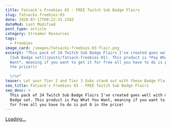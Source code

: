 ```yaml
---
title: Fatsack's Freebies 03 - FREE Twitch Sub Badge Flairs
slug: fatsacks-freebies-03
date: 2020-07-17T00:22:31.238Z
dateMod: Last Modified
post_type: article
category: Streamer Resources
tags:
  - Freebies
image_card: /images/fatsacks-freebies-03-flair.png
excerpt: "This pack of 24 Twitch Sub Badge Flairs I've created goes well with my
  [Sub Badge set](/posts/fatsack-freebies-01). This product is *Pay What You
  Want*, meaning if you want to get it for free all you have to do is put `0` in
  the price!\r

  \r\n"
teaser: Let your Tier 2 and Tier 3 Subs stand out with these Badge Flairs!
seo_title: Fatsack's Freebies 03 - FREE Twitch Sub Badge Flairs
seo_desc: >
  This pack of 24 Twitch Sub Badge Flairs I've created goes well with my Sub
  Badge set. This product is Pay What You Want, meaning if you want to get it
  for free all you have to do is put 0 in the price!
---
```

<script src="https://gumroad.com/js/gumroad-embed.js"></script>
<div class="gumroad-product-embed" data-gumroad-product-id="FeZPc"><a href="https://gumroad.com/l/FeZPc">Loading...</a></div>